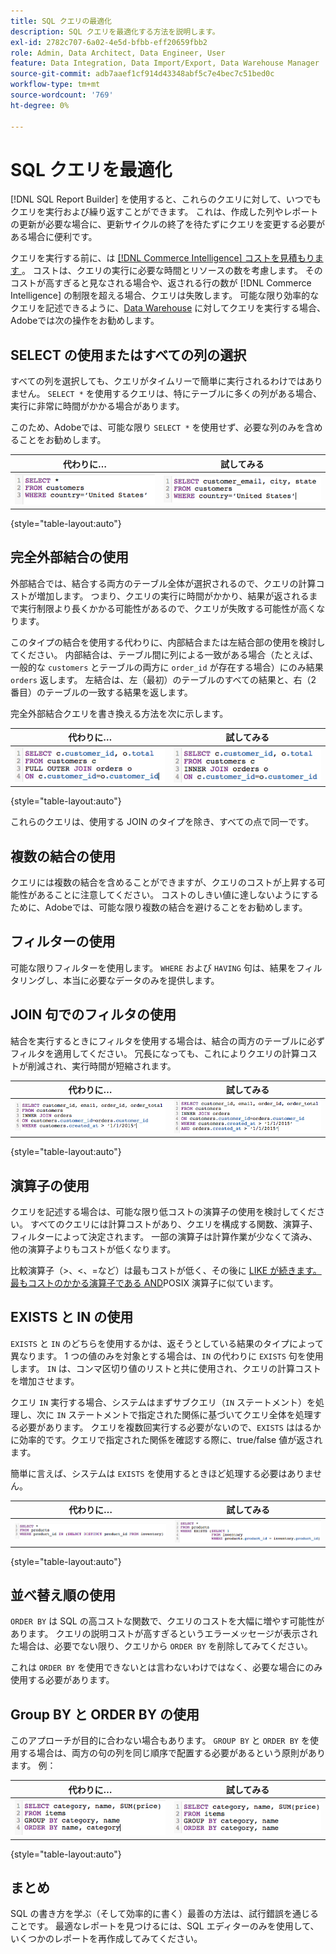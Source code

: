 ```yaml
---
title: SQL クエリの最適化
description: SQL クエリを最適化する方法を説明します。
exl-id: 2782c707-6a02-4e5d-bfbb-eff20659fbb2
role: Admin, Data Architect, Data Engineer, User
feature: Data Integration, Data Import/Export, Data Warehouse Manager
source-git-commit: adb7aaef1cf914d43348abf5c7e4bec7c51bed0c
workflow-type: tm+mt
source-wordcount: '769'
ht-degree: 0%

---
```


# SQL クエリを最適化

[!DNL SQL Report Builder] を使用すると、これらのクエリに対して、いつでもクエリを実行および繰り返すことができます。 これは、作成した列やレポートの更新が必要な場合に、更新サイクルの終了を待たずにクエリを変更する必要がある場合に便利です。

クエリを実行する前に、は [[!DNL Commerce Intelligence]  コストを見積もります ](https://experienceleague.adobe.com/docs/commerce-knowledge-base/kb/troubleshooting/miscellaneous/sql-queries-explain-cost-errors.html?lang=ja)。 コストは、クエリの実行に必要な時間とリソースの数を考慮します。 そのコストが高すぎると見なされる場合や、返される行の数が [!DNL Commerce Intelligence] の制限を超える場合、クエリは失敗します。 可能な限り効率的なクエリを記述できるように、[Data Warehouse](../data-analyst/data-warehouse-mgr/tour-dwm.md) に対してクエリを実行する場合、Adobeでは次の操作をお勧めします。

## SELECT の使用またはすべての列の選択

すべての列を選択しても、クエリがタイムリーで簡単に実行されるわけではありません。 `SELECT *` を使用するクエリは、特にテーブルに多くの列がある場合、実行に非常に時間がかかる場合があります。

このため、Adobeでは、可能な限り `SELECT *` を使用せず、必要な列のみを含めることをお勧めします。

| **代わりに…** | **試してみる** |
|-----|-----|
| ![](../../mbi/assets/Select_all_1.png) | ![](../../mbi/assets/Select_all_2.png) |

{style="table-layout:auto"}

## 完全外部結合の使用

外部結合では、結合する両方のテーブル全体が選択されるので、クエリの計算コストが増加します。 つまり、クエリの実行に時間がかかり、結果が返されるまで実行制限より長くかかる可能性があるので、クエリが失敗する可能性が高くなります。

このタイプの結合を使用する代わりに、内部結合または左結合部の使用を検討してください。 内部結合は、テーブル間に列による一致がある場合（たとえば、一般的な `customers` とテーブルの両方に `order_id` が存在する場合）にのみ結果 `orders` 返します。 左結合は、左（最初）のテーブルのすべての結果と、右（2 番目）のテーブルの一致する結果を返します。

完全外部結合クエリを書き換える方法を次に示します。

| **代わりに…** | **試してみる** |
|-----|-----|
| ![](../../mbi/assets/Full_Outer_Join_1.png) | ![](../../mbi/assets/Full_Outer_Join_2.png) |

{style="table-layout:auto"}

これらのクエリは、使用する JOIN のタイプを除き、すべての点で同一です。

## 複数の結合の使用

クエリには複数の結合を含めることができますが、クエリのコストが上昇する可能性があることに注意してください。 コストのしきい値に達しないようにするために、Adobeでは、可能な限り複数の結合を避けることをお勧めします。

## フィルターの使用

可能な限りフィルターを使用します。 `WHERE` および `HAVING` 句は、結果をフィルタリングし、本当に必要なデータのみを提供します。

## JOIN 句でのフィルタの使用

結合を実行するときにフィルタを使用する場合は、結合の両方のテーブルに必ずフィルタを適用してください。 冗長になっても、これによりクエリの計算コストが削減され、実行時間が短縮されます。

| **代わりに…** | **試してみる** |
|-----|-----|
| ![](../../mbi/assets/Join_filters_1.png) | ![](../../mbi/assets/Join_filters_2.png) |

{style="table-layout:auto"}

## 演算子の使用

クエリを記述する場合は、可能な限り低コストの演算子の使用を検討してください。 すべてのクエリには計算コストがあり、クエリを構成する関数、演算子、フィルターによって決定されます。 一部の演算子は計算作業が少なくて済み、他の演算子よりもコストが低くなります。

比較演算子（>、&lt;、=など）は最もコストが低く、その後に [LIKE が続きます。 最もコストのかかる演算子である AND](https://www.postgresql.org/docs/9.5/functions-matching.html)POSIX 演算子に似ています。

## EXISTS と IN の使用

`EXISTS` と `IN` のどちらを使用するかは、返そうとしている結果のタイプによって異なります。 1 つの値のみを対象とする場合は、`IN` の代わりに `EXISTS` 句を使用します。 `IN` は、コンマ区切り値のリストと共に使用され、クエリの計算コストを増加させます。

クエリ `IN` 実行する場合、システムはまずサブクエリ（`IN` ステートメント）を処理し、次に `IN` ステートメントで指定された関係に基づいてクエリ全体を処理する必要があります。 クエリを複数回実行する必要がないので、`EXISTS` ははるかに効率的です。クエリで指定された関係を確認する際に、true/false 値が返されます。

簡単に言えば、システムは `EXISTS` を使用するときほど処理する必要はありません。

| **代わりに…** | **試してみる** |
|-----|-----|
| ![](../../mbi/assets/Exists_1.png) | ![](../../mbi/assets/Exists_2.png) |

{style="table-layout:auto"}

## 並べ替え順の使用

`ORDER BY` は SQL の高コストな関数で、クエリのコストを大幅に増やす可能性があります。 クエリの説明コストが高すぎるというエラーメッセージが表示された場合は、必要でない限り、クエリから `ORDER BY` を削除してみてください。

これは `ORDER BY` を使用できないとは言わないわけではなく、必要な場合にのみ使用する必要があります。

## Group BY と ORDER BY の使用

このアプローチが目的に合わない場合もあります。 `GROUP BY` と `ORDER BY` を使用する場合は、両方の句の列を同じ順序で配置する必要があるという原則があります。 例：

| **代わりに…** | **試してみる** |
|-----|-----|
| ![](../../mbi/assets/Group_by_2.png) | ![](../../mbi/assets/Group_by_1.png) |

{style="table-layout:auto"}

## まとめ

SQL の書き方を学ぶ（そして効率的に書く）最善の方法は、試行錯誤を通じることです。 最適なレポートを見つけるには、SQL エディターのみを使用して、いくつかのレポートを再作成してみてください。
